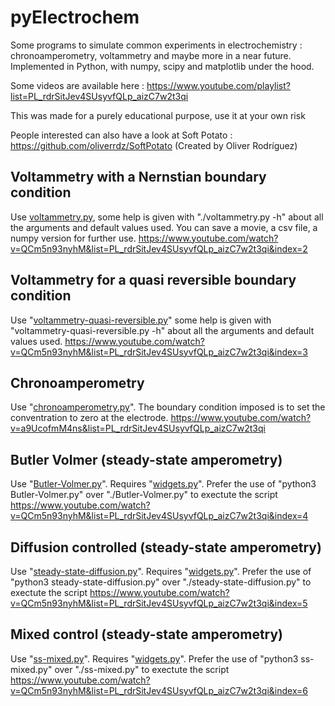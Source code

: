 # pyElectrochem
Some programs to simulate common experiments in electrochemistry : chronoamperometry, voltammetry and maybe more in a near future. Implemented in Python, with numpy, scipy and matplotlib under the hood.

Some videos are available here : 
https://www.youtube.com/playlist?list=PL_rdrSitJev4SUsyvfQLp_aizC7w2t3qi

This was made for a purely educational purpose, use it at your own risk

People interested can also have a look at Soft Potato :
https://github.com/oliverrdz/SoftPotato (Created by Oliver Rodríguez)

## Voltammetry with a Nernstian boundary condition
Use [voltammetry.py](voltammetry-nernst/voltammetry.py), some help is given with "./voltammetry.py -h" about all the arguments and default values used. You can save a movie, a csv file, a numpy version for further use.
https://www.youtube.com/watch?v=QCm5n93nyhM&list=PL_rdrSitJev4SUsyvfQLp_aizC7w2t3qi&index=2

## Voltammetry for a quasi reversible boundary condition
Use "[voltammetry-quasi-reversible.py](voltammetry-quasi-reversible/voltammetry-quasi-reversible.py)" some help is given with "voltammetry-quasi-reversible.py -h" about all the arguments and default values used. 
https://www.youtube.com/watch?v=QCm5n93nyhM&list=PL_rdrSitJev4SUsyvfQLp_aizC7w2t3qi&index=3

## Chronoamperometry
Use "[chronoamperometry.py](chronoamperometry/chronoamperometry.py)". The boundary condition imposed is to set the conventration to zero at the electrode.
https://www.youtube.com/watch?v=a9UcofmM4ns&list=PL_rdrSitJev4SUsyvfQLp_aizC7w2t3qi


## Butler Volmer (steady-state amperometry)
Use "[Butler-Volmer.py](Butler-Volmer/Butler-Volmer.py)". Requires "[widgets.py](Butler-Volmer/widgets.py)". Prefer the use of "python3 Butler-Volmer.py" over "./Butler-Volmer.py" to exectute the script 
https://www.youtube.com/watch?v=QCm5n93nyhM&list=PL_rdrSitJev4SUsyvfQLp_aizC7w2t3qi&index=4

## Diffusion controlled (steady-state amperometry)
Use "[steady-state-diffusion.py](ss-diffusion/steady-state-diffusion.py)". Requires "[widgets.py](ss-diffusion/widgets.py)". Prefer the use of "python3 steady-state-diffusion.py" over "./steady-state-diffusion.py" to exectute the script 
https://www.youtube.com/watch?v=QCm5n93nyhM&list=PL_rdrSitJev4SUsyvfQLp_aizC7w2t3qi&index=5

## Mixed control (steady-state amperometry)
Use "[ss-mixed.py](ss-mixed/ss-mixed.py)". Requires "[widgets.py](ss-mixed/widgets.py)". Prefer the use of "python3 ss-mixed.py" over "./ss-mixed.py" to exectute the script 
https://www.youtube.com/watch?v=QCm5n93nyhM&list=PL_rdrSitJev4SUsyvfQLp_aizC7w2t3qi&index=6

 
